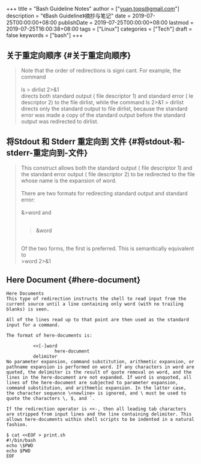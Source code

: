 +++
title = "Bash Guideline Notes"
author = ["yuan.tops@gmail.com"]
description = "《Bash Guideline》摘抄与笔记"
date = 2019-07-25T00:00:00+08:00
publishDate = 2019-07-25T00:00:00+08:00
lastmod = 2019-07-25T16:00:38+08:00
tags = ["Linux"]
categories = ["Tech"]
draft = false
keywords = ["bash"]
+++

## 关于重定向顺序 {#关于重定向顺序}

>
>
> Note that the order of redirections is signi cant. For example, the command <br />
> <br />
> ls > dirlist 2>&1 <br />
> directs both standard output ( file descriptor 1) and standard error ( le descriptor 2) to the file dirlist, while the command ls 2>&1 > dirlist directs only the standard output to file dirlist, because the standard error was made a copy of the standard output before the standard output was redirected to dirlist. <br />


## 将Stdout 和 Stderr 重定向到 文件 {#将stdout-和-stderr-重定向到-文件}

> This construct allows both the standard output ( file descriptor 1) and the standard error output ( file descriptor 2) to be redirected to the file whose name is the expansion of word. <br />
> <br />
> There are two formats for redirecting standard output and standard error:<br />
> <br />
> &>word and <br />
> <br />
> >&word
> <br />
> Of the two forms, the first is preferred. This is semantically equivalent to<br />
> >word 2>&1<br />


## Here Document {#here-document}

```nil
Here Documents
This type of redirection instructs the shell to read input from the current source until a line containing only word (with no trailing blanks) is seen.

All of the lines read up to that point are then used as the standard input for a command.

The format of here-documents is:

          <<[-]word
                  here-document
          delimiter
No parameter expansion, command substitution, arithmetic expansion, or pathname expansion is performed on word. If any characters in word are quoted, the delimiter is the result of quote removal on word, and the lines in the here-document are not expanded. If word is unquoted, all lines of the here-document are subjected to parameter expansion, command substitution, and arithmetic expansion. In the latter case, the character sequence \<newline> is ignored, and \ must be used to quote the characters \, $, and `.

If the redirection operator is <<-, then all leading tab characters are stripped from input lines and the line containing delimiter. This allows here-documents within shell scripts to be indented in a natural fashion.

$ cat <<EOF > print.sh
#!/bin/bash
echo \$PWD
echo $PWD
EOF
```
